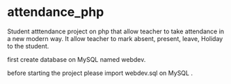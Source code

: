 # attendance_php


Student atttendance project on php that allow teacher to take attendance in a new modern way. It allow teacher to mark absent, present, leave, Holiday to the student.

first create database on MySQL named webdev.

before starting the project please import webdev.sql on MySQL .
